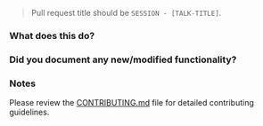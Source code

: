 > Pull request title should be `SESSION - [TALK-TITLE]`.

### What does this do?

### Did you document any new/modified functionality?

### Notes

Please review the [CONTRIBUTING.md](https://github.com/apifestival/conference2023/blob/master/CONTRIBUTING.md) file for detailed contributing guidelines.

